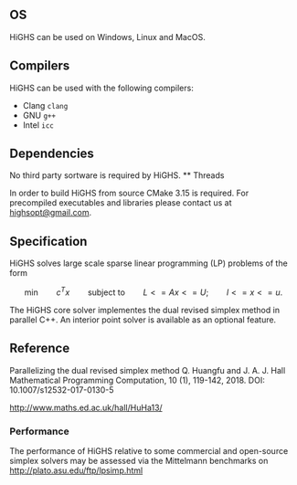 ## OS
HiGHS can be used on Windows, Linux and MacOS.

## Compilers

HiGHS can be used with the following compilers:

- Clang ` clang `
- GNU ` g++ ` 
- Intel ` icc `

## Dependencies

No third party sortware is required by HiGHS. ** Threads

In order to build HiGHS from source CMake 3.15 is required. For precompiled executables and libraries please contact us at [highsopt@gmail.com](mailto:highsopt@gmail.com).

## Specification

HiGHS solves large scale sparse linear programming (LP) problems of the form
```math
\textrm{min} \qquad c^Tx \qquad \textrm{subject to} \qquad L <= Ax <= U; \qquad l <= x <= u.
```

The HiGHS core solver implementes the dual revised simplex method in parallel C++. An interior point solver is available as an optional feature.

## Reference

Parallelizing the dual revised simplex method
Q. Huangfu and J. A. J. Hall
Mathematical Programming Computation, 10 (1), 119-142, 2018.
DOI: 10.1007/s12532-017-0130-5

http://www.maths.ed.ac.uk/hall/HuHa13/

### Performance

The performance of HiGHS relative to some commercial and open-source simplex solvers may be assessed via the Mittelmann benchmarks on http://plato.asu.edu/ftp/lpsimp.html
